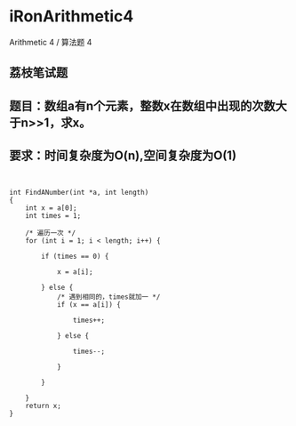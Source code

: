 # iRonArithmetic4
Arithmetic 4 / 算法题 4

##  荔枝笔试题

##  题目：数组a有n个元素，整数x在数组中出现的次数大于n>>1，求x。
##  要求：时间复杂度为O(n),空间复杂度为O(1) 

<pre><code>

int FindANumber(int *a, int length)
{
    int x = a[0];
    int times = 1;
    
    /* 遍历一次 */
    for (int i = 1; i < length; i++) {
        
        if (times == 0) {
            
            x = a[i];
            
        } else {
            /* 遇到相同的，times就加一 */
            if (x == a[i]) {
                
                times++;
            
            } else {
            
                times--;
            
            }
            
        }
        
    }
    return x;
}
</code></pre>
